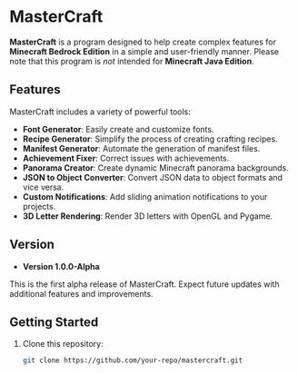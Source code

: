 # MasterCraft

**MasterCraft** is a program designed to help create complex features for **Minecraft Bedrock Edition** in a simple and user-friendly manner. Please note that this program is *not* intended for **Minecraft Java Edition**.

## Features

MasterCraft includes a variety of powerful tools:

- **Font Generator**: Easily create and customize fonts.
- **Recipe Generator**: Simplify the process of creating crafting recipes.
- **Manifest Generator**: Automate the generation of manifest files.
- **Achievement Fixer**: Correct issues with achievements.
- **Panorama Creator**: Create dynamic Minecraft panorama backgrounds.
- **JSON to Object Converter**: Convert JSON data to object formats and vice versa.
- **Custom Notifications**: Add sliding animation notifications to your projects.
- **3D Letter Rendering**: Render 3D letters with OpenGL and Pygame.
  
## Version

- **Version 1.0.0-Alpha**

This is the first alpha release of MasterCraft. Expect future updates with additional features and improvements.

## Getting Started

1. Clone this repository: 
   ```bash
   git clone https://github.com/your-repo/mastercraft.git
